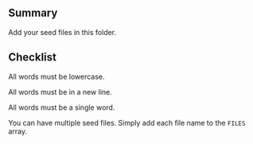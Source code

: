 ## Summary
Add your seed files in this folder.

## Checklist
All words must be lowercase.

All words must be in a new line.

All words must be a single word.

You can have multiple seed files. Simply add each file name to the `FILES` array.

